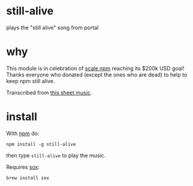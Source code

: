 # still-alive

plays the "still alive" song from portal

# why

This module is in celebration of [scale npm](https://scalenpm.org/) reaching its
$200k USD goal! Thanks everyone who donated (except the ones who are dead) to
help to keep npm still alive.

Transcribed from [this sheet
music](http://sebastianwolff.info/news/2008/12/still-alive-sheet-music).

# install

With [npm](https://npmjs.org) do:

```
npm install -g still-alive
```

then type `still-alive` to play the music.

Requires [sox](http://sox.sourceforge.net/):

```
brew install sox
```
